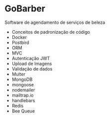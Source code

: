 <h1>GoBarber</h1>
<p>Software de agendamento de serviços de beleza</p>
<ul>
 <li>Conceitos de padronização de código</li>
 <li>Docker</li>
  <li>Postbird</li>
 <li>ORM</li>
 <li>MVC</li>
 <li>Autenticação JWT</li>
 <li>Upload de Imagens</li>
 <li>Validação de dados</li>
 <li>Multer</li>
 <li>MongoDB</li>
 <li>mongoose</li>
 <li>nodemailer</li>
 <li>mailtrap.io</li>  
 <li>handlebars</li>  
 <li>Redis</li>
 <li>Bee Queue</li>  
</ul>
